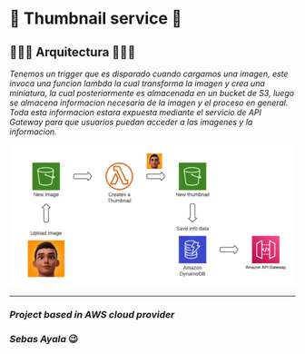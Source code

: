 # 🚀 Thumbnail service 🚀
## 👷👷‍♀️ Arquitectura 👷👷‍♀️

_Tenemos un trigger que es disparado cuando cargamos una imagen, este invoca una funcion lambda la cual transforma la imagen y crea una miniatura, la cual posteriormente es almacenada en un bucket de S3, luego se almacena informacion necesaria de la imagen y el proceso en general. Toda esta informacion estara expuesta mediante el servicio de API Gateway para que usuarios puedan acceder a las imagenes y la informacion._

![Architecture Draw](/doc/ArchitectureDraw.png "Architecture Draw")

---
### _Project based in AWS cloud provider_
### _Sebas Ayala_ 😉